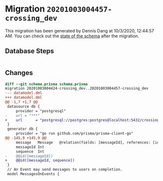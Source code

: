 # Migration `20201003004457-crossing_dev`

This migration has been generated by Dennis Dang at 10/3/2020, 12:44:57 AM.
You can check out the [state of the schema](./schema.prisma) after the migration.

## Database Steps

```sql

```

## Changes

```diff
diff --git schema.prisma schema.prisma
migration 20201003004424-crossing_dev..20201003004457-crossing_dev
--- datamodel.dml
+++ datamodel.dml
@@ -1,7 +1,7 @@
 datasource db {
     provider = "postgresql"
-    url = "***"
+    url      = "postgresql://postgres:postgres@localhost:5432/crossing_dev"
 }
 generator db {
     provider = "go run github.com/prisma/prisma-client-go"
@@ -145,9 +145,9 @@
     message   Message   @relation(fields: [messageId], references: [id])
     messageId Int
     sequence  Int
-    @@id([messageId])
+    @@id([messageId, sequence])
 }
 // An Event may send messages to users on completion.
 model MessagesOnEvents {
```



